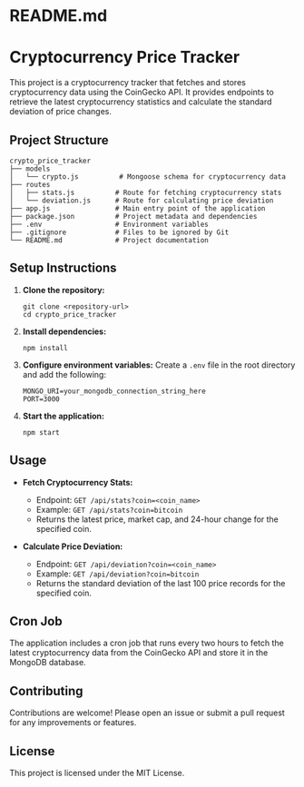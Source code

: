 # README.md

# Cryptocurrency Price Tracker

This project is a cryptocurrency tracker that fetches and stores cryptocurrency data using the CoinGecko API. It provides endpoints to retrieve the latest cryptocurrency statistics and calculate the standard deviation of price changes.

## Project Structure

```
crypto_price_tracker
├── models
│   └── crypto.js          # Mongoose schema for cryptocurrency data
├── routes
│   ├── stats.js          # Route for fetching cryptocurrency stats
│   └── deviation.js      # Route for calculating price deviation
├── app.js                # Main entry point of the application
├── package.json          # Project metadata and dependencies
├── .env                  # Environment variables
├── .gitignore            # Files to be ignored by Git
└── README.md             # Project documentation
```

## Setup Instructions

1. **Clone the repository:**
   ```
   git clone <repository-url>
   cd crypto_price_tracker
   ```

2. **Install dependencies:**
   ```
   npm install
   ```

3. **Configure environment variables:**
   Create a `.env` file in the root directory and add the following:
   ```
   MONGO_URI=your_mongodb_connection_string_here
   PORT=3000
   ```

4. **Start the application:**
   ```
   npm start
   ```

## Usage

- **Fetch Cryptocurrency Stats:**
  - Endpoint: `GET /api/stats?coin=<coin_name>`
  - Example: `GET /api/stats?coin=bitcoin`
  - Returns the latest price, market cap, and 24-hour change for the specified coin.

- **Calculate Price Deviation:**
  - Endpoint: `GET /api/deviation?coin=<coin_name>`
  - Example: `GET /api/deviation?coin=bitcoin`
  - Returns the standard deviation of the last 100 price records for the specified coin.

## Cron Job

The application includes a cron job that runs every two hours to fetch the latest cryptocurrency data from the CoinGecko API and store it in the MongoDB database.

## Contributing

Contributions are welcome! Please open an issue or submit a pull request for any improvements or features.

## License

This project is licensed under the MIT License.